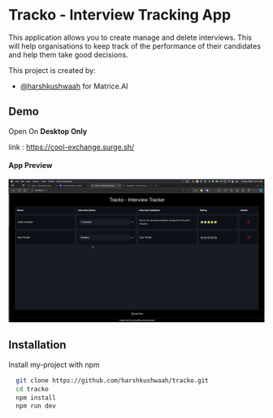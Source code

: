 # Tracko - Interview Tracking App

This application allows you to create manage and delete interviews. This will help organisations to keep track of the performance of their candidates and help them take good decisions.

This project is created by:

- [@harshkushwaah](https://github.com/harshkushwaah) for Matrice.AI



## Demo
Open On **Desktop Only**

link : https://cool-exchange.surge.sh/

#### App Preview
![Preview](/public/Isolated.png "Tracko - Preview")
## Installation

Install my-project with npm

```bash
  git clone https://github.com/harshkushwaah/tracko.git
  cd tracko
  npm install
  npm run dev
```
    